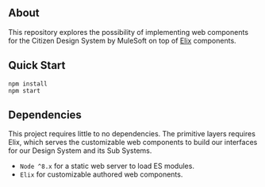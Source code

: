 ## About

This repository explores the possibility of implementing web components for the Citizen Design System by MuleSoft on top of [Elix](https://component.kitchen/elix) components.

## Quick Start

```
npm install
npm start
```

## Dependencies

This project requires little to no dependencies. The primitive layers requires Elix, which serves the customizable web components to build our interfaces for our Design System and its Sub Systems.

- `Node ^8.x` for a static web server to load ES modules.
- `Elix` for customizable authored web components.
